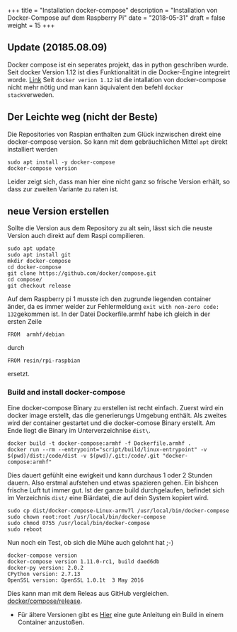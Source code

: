 +++
title = "Installation docker-compose"
description = "Installation von Docker-Compose auf dem Raspberry Pi"
date = "2018-05-31"
draft = false
weight = 15
+++

## Update (20185.08.09)

Docker compose ist ein seperates projekt, das in python geschriben wurde. Seit docker
Version 1.12 ist dies Funktionalität in die Docker-Engine integreirt worde. [Link](https://vsupalov.com/difference-docker-compose-and-docker-stack/)
Seit `docker verion 1.12` ist die intallation von docker-compose nicht mehr nötig und man kann äquivalent den befehl `docker stack`verweden.


## Der Leichte weg (nicht der Beste)

Die Repositories von Raspian enthalten zum Glück inzwischen direkt eine docker-compose version. So kann mit dem gebräuchlichen Mittel `apt` direkt installiert werden

    sudo apt install -y docker-compose
    docker-compose version

Leider zeigt sich, dass man hier eine nicht ganz so frische Version erhält, so dass zur zweiten Variante zu raten ist.

## neue Version erstellen

Sollte die Version aus dem Repository zu alt sein, lässt sich die neuste Version auch direkt auf dem Raspi compilieren.

    sudo apt update
    sudo apt install git
    mkdir docker-compose
    cd docker-compose
    git clone https://github.com/docker/compose.git
    cd compose/
    git checkout release

Auf dem Raspberry pi 1 musste ich den zugrunde liegenden container änder, da es immer weider zur Fehlermeldung `exit with non-zero code: 132`gekommen ist.
In der Datei Dockerfile.armhf habe ich gleich in der ersten Zeile

    FROM  armhf/debian

durch

    FROM resin/rpi-raspbian

ersetzt.

### Build and install docker-compose

Eine docker-compose Binary zu erstellen ist recht einfach. Zuerst wird ein docker image erstellt, das die generierungs Umgebung enthält. Als zweites wird der container gestartet und die docker-comose Binary erstellt. Am Ende liegt die Binary im Unterverzeichnise `dist\`.

    docker build -t docker-compose:armhf -f Dockerfile.armhf .
    docker run --rm --entrypoint="script/build/linux-entrypoint" -v $(pwd)/dist:/code/dist -v $(pwd)/.git:/code/.git "docker-compose:armhf"

Dies dauert gefühlt eine ewigkeit und kann durchaus 1 oder 2 Stunden dauern. Also erstmal aufstehen und etwas spazieren gehen. Ein bishcen frische Luft tut immer gut.
Ist der ganze build durchgelaufen, befindet sich im Verzeichnis `dist/` eine Biärdatei, die auf dein System kopiert wird.

    sudo cp dist/docker-compose-Linux-armv7l /usr/local/bin/docker-compose
    sudo chown root:root /usr/local/bin/docker-compose
    sudo chmod 0755 /usr/local/bin/docker-compose
    sudo reboot

Nun noch ein Test, ob sich die Mühe auch gelohnt hat ;-)

    docker-compose version
    docker-compose version 1.11.0-rc1, build daed6db
    docker-py version: 2.0.2
    CPython version: 2.7.13
    OpenSSL version: OpenSSL 1.0.1t  3 May 2016

Dies kann man mit dem Releas aus GitHub vergleichen. [docker/compose/release](https://github.com/docker/compose/releases).

* Für ältere Versionen gibt es [Hier](https://www.berthon.eu/2017/getting-docker-compose-on-raspberry-pi-arm-the-easy-way/) eine gute Anleitung ein Build in einem Container anzustoßen.
